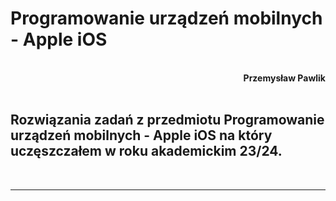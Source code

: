# **Programowanie urządzeń mobilnych - Apple iOS**
<br>
<div style="text-align: right"><b>Przemysław Pawlik</b></div>
<br>

## Rozwiązania zadań z przedmiotu Programowanie urządzeń mobilnych - Apple iOS na który uczęszczałem w roku akademickim 23/24.
<br>

----------
<br>
